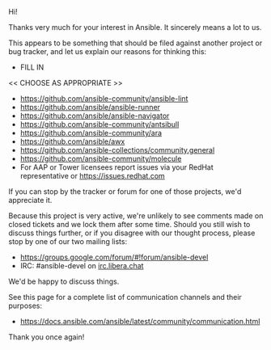 Hi!

Thanks very much for your interest in Ansible.  It sincerely means a lot to us.

This appears to be something that should be filed against another project or bug tracker, and let us explain our reasons for thinking this:

   * FILL IN

<< CHOOSE AS APPROPRIATE >>

   * https://github.com/ansible-community/ansible-lint
   * https://github.com/ansible/ansible-runner
   * https://github.com/ansible/ansible-navigator
   * https://github.com/ansible-community/antsibull
   * https://github.com/ansible-community/ara
   * https://github.com/ansible/awx
   * https://github.com/ansible-collections/community.general
   * https://github.com/ansible-community/molecule
   * For AAP or Tower licensees report issues via your RedHat representative or https://issues.redhat.com

If you can stop by the tracker or forum for one of those projects, we'd appreciate it.

Because this project is very active, we're unlikely to see comments made on closed tickets and we lock them after some time.
Should you still wish to discuss things further, or if you disagree with our thought process, please stop by one of our two mailing lists:

   * https://groups.google.com/forum/#!forum/ansible-devel
   * IRC: #ansible-devel on [irc.libera.chat](https://libera.chat/)

We'd be happy to discuss things.

See  this page for a complete list of communication channels and their purposes:

   * https://docs.ansible.com/ansible/latest/community/communication.html

Thank you once again!



